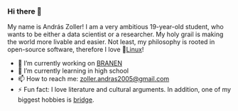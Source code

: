### Hi there 👋
My name is András Zoller! I am a very ambitious 19-year-old student, who wants to be either a data scientist or a researcher.
My holy grail is making the world more livable and easier. Not least, my philosophy is rooted in open-source software, 
therefore I love 🐧[Linux](https://en.wikipedia.org/wiki/Linux)!

- 🔭 I’m currently working on [BRANEN](https://github.com/huncut2016/branen)
- 🌱 I’m currently learning in high school
- 📫 How to reach me: <zoller.andras2005@gmail.com>
- ⚡ Fun fact: I love literature and cultural arguments. In addition, one of my biggest hobbies is [bridge](https://en.wikipedia.org/wiki/Contract_bridge).
